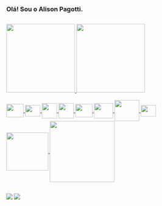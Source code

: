 ### Olá! Sou o Alison Pagotti.

##

<div>
  <a href="https://github.com/alisonpagotti">
  <img height="180em" src="https://github-readme-stats.vercel.app/api?username=alisonpagotti&show_icons=true&theme=dark&include_all_commits=true&count_private=true"/>
  <img height="180em" src="https://github-readme-stats.vercel.app/api/top-langs/?username=alisonpagotti&layout=compact&langs_count=7&theme=dark"/>
</div>

<br>

<div style="display: inline_block">
  <img align="center" height="35" width="45" src="https://cdn.jsdelivr.net/gh/devicons/devicon@latest/icons/java/java-original.svg">
  <img align="center" height="30" width="40" src="https://cdn.jsdelivr.net/gh/devicons/devicon/icons/spring/spring-original.svg">
  <img align="center" height="40" width="40" src="https://cdn.jsdelivr.net/gh/devicons/devicon@latest/icons/intellij/intellij-original.svg">
  <img align="center" height="40" width="40" src="https://cdn.jsdelivr.net/gh/devicons/devicon@latest/icons/git/git-original.svg" />        
  <img align="center" height="35" width="45" src="https://cdn.jsdelivr.net/gh/devicons/devicon@latest/icons/gitlab/gitlab-original.svg" />        
  <img align="center" height="40" width="50" src="https://cdn.jsdelivr.net/gh/devicons/devicon@latest/icons/jenkins/jenkins-original.svg">
  <img align="center" height="55" width="65" src="https://cdn.jsdelivr.net/gh/devicons/devicon@latest/icons/docker/docker-original.svg">
  <img align="center" height="30" width="40" src="https://cdn.jsdelivr.net/gh/devicons/devicon@latest/icons/rabbitmq/rabbitmq-original.svg">
  <img align="center" height="100" width="110" src="https://cdn.jsdelivr.net/gh/devicons/devicon@latest/icons/oracle/oracle-original.svg">
  <img align="center" height="160" width="170" src="https://cdn.jsdelivr.net/gh/devicons/devicon@latest/icons/elasticsearch/elasticsearch-original-wordmark.svg">
</div>
  
  ##
  
<div> 
  <a href = "mailto:alisonpagotti@gmail.com"><img src="https://img.shields.io/badge/Gmail-D14836?style=for-the-badge&logo=gmail&logoColor=white" target="_blank"></a>
  <a href = "https://www.linkedin.com/in/alisonpagotti/" target="_blank"><img src="https://img.shields.io/badge/LinkedIn-0077B5?style=for-the-badge&logo=linkedin&logoColor=white"</a> 
</div>
